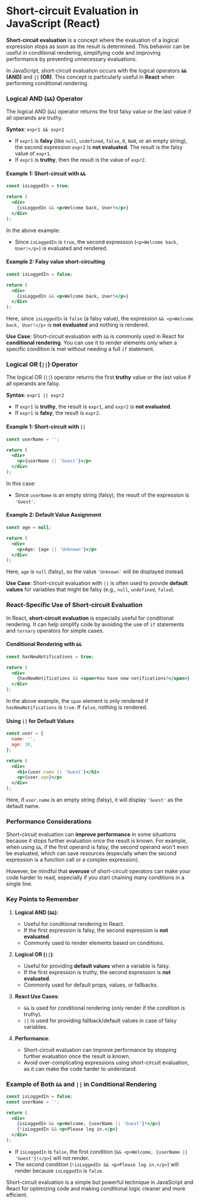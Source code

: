# Short-circuit Evaluation in JavaScript (React)

**Short-circuit evaluation** is a concept where the evaluation of a logical expression stops as soon as the result is determined. This behavior can be useful in conditional rendering, simplifying code and improving performance by preventing unnecessary evaluations.

In JavaScript, short-circuit evaluation occurs with the logical operators **`&&` (AND)** and **`||` (OR)**. This concept is particularly useful in **React** when performing conditional rendering.

### Logical AND (`&&`) Operator

The logical AND (`&&`) operator returns the first falsy value or the last value if all operands are truthy.

**Syntax**: `expr1 && expr2`

- If `expr1` is **falsy** (like `null`, `undefined`, `false`, `0`, `NaN`, or an empty string), the second expression `expr2` is **not evaluated**. The result is the falsy value of `expr1`.
- If `expr1` is **truthy**, then the result is the value of `expr2`.

#### Example 1: Short-circuit with `&&`
```jsx
const isLoggedIn = true;

return (
  <div>
    {isLoggedIn && <p>Welcome back, User!</p>}
  </div>
);
```
In the above example:
- Since `isLoggedIn` is `true`, the second expression (`<p>Welcome back, User!</p>`) is evaluated and rendered.

#### Example 2: Falsy value short-circuiting
```jsx
const isLoggedIn = false;

return (
  <div>
    {isLoggedIn && <p>Welcome back, User!</p>}
  </div>
);
```
Here, since `isLoggedIn` is `false` (a falsy value), the expression `&& <p>Welcome back, User!</p>` is **not evaluated** and nothing is rendered.

**Use Case**: Short-circuit evaluation with `&&` is commonly used in React for **conditional rendering**. You can use it to render elements only when a specific condition is met without needing a full `if` statement.

### Logical OR (`||`) Operator

The logical OR (`||`) operator returns the first **truthy** value or the last value if all operands are falsy.

**Syntax**: `expr1 || expr2`

- If `expr1` is **truthy**, the result is `expr1`, and `expr2` is **not evaluated**.
- If `expr1` is **falsy**, the result is `expr2`.

#### Example 1: Short-circuit with `||`
```jsx
const userName = '';

return (
  <div>
    <p>{userName || 'Guest'}</p>
  </div>
);
```
In this case:
- Since `userName` is an empty string (falsy), the result of the expression is `'Guest'`.

#### Example 2: Default Value Assignment
```jsx
const age = null;

return (
  <div>
    <p>Age: {age || 'Unknown'}</p>
  </div>
);
```
Here, `age` is `null` (falsy), so the value `'Unknown'` will be displayed instead.

**Use Case**: Short-circuit evaluation with `||` is often used to provide **default values** for variables that might be falsy (e.g., `null`, `undefined`, `false`).

### React-Specific Use of Short-circuit Evaluation

In React, **short-circuit evaluation** is especially useful for conditional rendering. It can help simplify code by avoiding the use of `if` statements and `ternary` operators for simple cases.

#### Conditional Rendering with `&&`
```jsx
const hasNewNotifications = true;

return (
  <div>
    {hasNewNotifications && <span>You have new notifications!</span>}
  </div>
);
```
In the above example, the `span` element is only rendered if `hasNewNotifications` is `true`. If `false`, nothing is rendered.

#### Using `||` for Default Values
```jsx
const user = {
  name: '',
  age: 30,
};

return (
  <div>
    <h1>{user.name || 'Guest'}</h1>
    <p>{user.age}</p>
  </div>
);
```
Here, if `user.name` is an empty string (falsy), it will display `'Guest'` as the default name.

### Performance Considerations

Short-circuit evaluation can **improve performance** in some situations because it stops further evaluation once the result is known. For example, when using `&&`, if the first operand is falsy, the second operand won't even be evaluated, which can save resources (especially when the second expression is a function call or a complex expression).

However, be mindful that **overuse** of short-circuit operators can make your code harder to read, especially if you start chaining many conditions in a single line.

### Key Points to Remember

1. **Logical AND (`&&`)**:
   - Useful for conditional rendering in React.
   - If the first expression is falsy, the second expression is **not evaluated**.
   - Commonly used to render elements based on conditions.

2. **Logical OR (`||`)**:
   - Useful for providing **default values** when a variable is falsy.
   - If the first expression is truthy, the second expression is **not evaluated**.
   - Commonly used for default props, values, or fallbacks.

3. **React Use Cases**:
   - `&&` is used for conditional rendering (only render if the condition is truthy).
   - `||` is used for providing fallback/default values in case of falsy variables.

4. **Performance**:
   - Short-circuit evaluation can improve performance by stopping further evaluation once the result is known.
   - Avoid over-complicating expressions using short-circuit evaluation, as it can make the code harder to understand.

### Example of Both `&&` and `||` in Conditional Rendering
```jsx
const isLoggedIn = false;
const userName = '';

return (
  <div>
    {isLoggedIn && <p>Welcome, {userName || 'Guest'}!</p>}
    {!isLoggedIn && <p>Please log in.</p>}
  </div>
);
```
- If `isLoggedIn` is `false`, the first condition (`&& <p>Welcome, {userName || 'Guest'}!</p>`) will not render.
- The second condition (`!isLoggedIn && <p>Please log in.</p>`) will render because `isLoggedIn` is `false`.

Short-circuit evaluation is a simple but powerful technique in JavaScript and React for optimizing code and making conditional logic cleaner and more efficient.